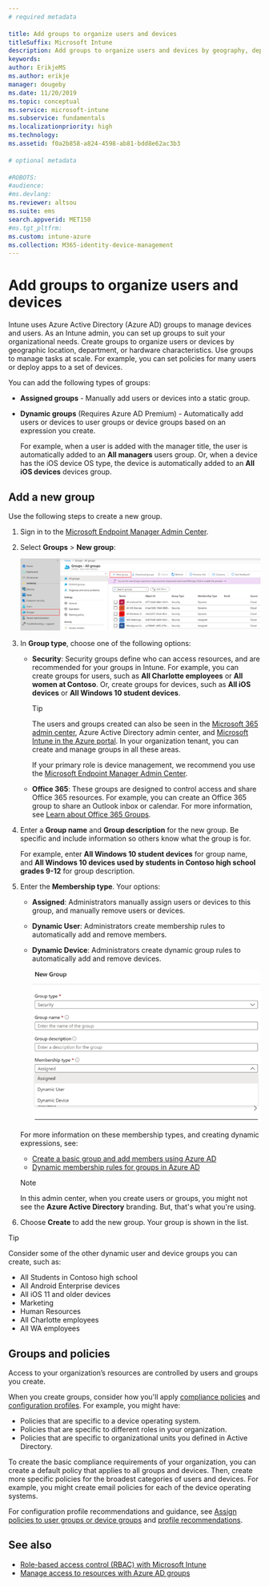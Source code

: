 ```yaml
---
# required metadata

title: Add groups to organize users and devices
titleSuffix: Microsoft Intune
description: Add groups to organize users and devices by geography, department, or hardware specifics.
keywords:
author: ErikjeMS
ms.author: erikje
manager: dougeby
ms.date: 11/20/2019
ms.topic: conceptual
ms.service: microsoft-intune
ms.subservice: fundamentals
ms.localizationpriority: high
ms.technology:
ms.assetid: f0a2b858-a824-4598-ab81-bdd8e62ac3b3

# optional metadata

#ROBOTS:
#audience:
#ms.devlang:
ms.reviewer: altsou
ms.suite: ems
search.appverid: MET150
#ms.tgt_pltfrm:
ms.custom: intune-azure
ms.collection: M365-identity-device-management
---
```


# Add groups to organize users and devices

Intune uses Azure Active Directory (Azure AD) groups to manage devices and users. As an Intune admin, you can set up groups to suit your organizational needs. Create groups to organize users or devices by geographic location, department, or hardware characteristics. Use groups to manage tasks at scale. For example, you can set policies for many users or deploy apps to a set of devices.

You can add the following types of groups:

- **Assigned groups** - Manually add users or devices into a static group. 
- **Dynamic groups** (Requires Azure AD Premium) - Automatically add users or devices to user groups or device groups based on an expression you create.

  For example, when a user is added with the manager title, the user is automatically added to an **All managers** users group. Or, when a device has the iOS device OS type, the device is automatically added to an **All iOS devices** devices group.

## Add a new group

Use the following steps to create a new group.

1. Sign in to the [Microsoft Endpoint Manager Admin Center](https://go.microsoft.com/fwlink/?linkid=2109431).
2. Select **Groups** > **New group**:

   ![Screenshot of the Azure portal with New Group selected](./media/groups-add/groups-add-new.png)

3. In **Group type**, choose one of the following options:

    - **Security**: Security groups define who can access resources, and are recommended for your groups in Intune. For example, you can create groups for users, such as **All Charlotte employees** or **All women at Contoso**. Or, create groups for devices, such as **All iOS devices** or **All Windows 10 student devices**.

        > [!TIP]
        > The users and groups created can also be seen in the [Microsoft 365 admin center](https://admin.microsoft.com), Azure Active Directory admin center, and [Microsoft Intune in the Azure portal](https://go.microsoft.com/fwlink/?linkid=2090973). In your organization tenant, you can create and manage groups in all these areas.
        >
        > If your primary role is device management, we recommend you use the [Microsoft Endpoint Manager Admin Center](https://go.microsoft.com/fwlink/?linkid=2109431).

    - **Office 365**: These groups are designed to control access and share Office 365 resources. For example, you can create an Office 365 group to share an Outlook inbox or calendar. For more information, see [Learn about Office 365 Groups](https://support.office.com/article/learn-about-office-365-groups-b565caa1-5c40-40ef-9915-60fdb2d97fa2).

4. Enter a **Group name** and **Group description** for the new group. Be specific and include information so others know what the group is for.

    For example, enter **All Windows 10 student devices** for group name, and **All Windows 10 devices used by students in Contoso high school grades 9-12** for group description.

5. Enter the **Membership type**. Your options:

    - **Assigned**: Administrators manually assign users or devices to this group, and manually remove users or devices.
    - **Dynamic User**: Administrators create membership rules to automatically add and remove members.
    - **Dynamic Device**: Administrators create dynamic group rules to automatically add and remove devices.

        ![Screenshot of Intune group properties](./media/groups-add/groups-add-properties.png)

    For more information on these membership types, and creating dynamic expressions, see:

    - [Create a basic group and add members using Azure AD](https://docs.microsoft.com/azure/active-directory/fundamentals/active-directory-groups-create-azure-portal)
    - [Dynamic membership rules for groups in Azure AD](https://docs.microsoft.com/azure/active-directory/users-groups-roles/groups-dynamic-membership)

    > [!NOTE]
    > In this admin center, when you create users or groups, you might not see the **Azure Active Directory** branding. But, that's what you're using.

6. Choose **Create** to add the new group. Your group is shown in the list.

> [!TIP]
> Consider some of the other dynamic user and device groups you can create, such as:
>
> - All Students in Contoso high school
> - All Android Enterprise devices
> - All iOS 11 and older devices
> - Marketing
> - Human Resources
> - All Charlotte employees
> - All WA employees

## Groups and policies

Access to your organization’s resources are controlled by users and groups you create.

When you create groups, consider how you'll apply [compliance policies](../protect/device-compliance-get-started.md) and [configuration profiles](../configuration/device-profiles.md). For example, you might have:

- Policies that are specific to a device operating system.
- Policies that are specific to different roles in your organization.
- Policies that are specific to organizational units you defined in Active Directory.

To create the basic compliance requirements of your organization, you can create a default policy that applies to all groups and devices. Then, create more specific policies for the broadest categories of users and devices. For example, you might create email policies for each of the device operating systems.

For configuration profile recommendations and guidance, see [Assign policies to user groups or device groups](../configuration/device-profile-assign.md#user-groups-vs-device-groups) and [profile recommendations](../configuration/device-profile-create.md#recommendations).

## See also

- [Role-based access control (RBAC) with Microsoft Intune](role-based-access-control.md)
- [Manage access to resources with Azure AD groups](https://docs.microsoft.com/azure/active-directory/active-directory-manage-groups)
